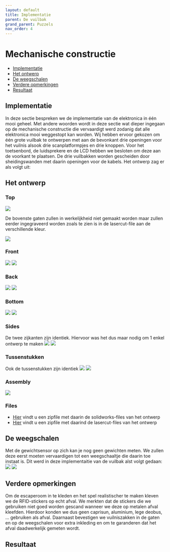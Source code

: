 ```yaml
---
layout: default
title: Implementatie
parent: De vuilbak
grand_parent: Puzzels
nav_order: 4
---
```

# Mechanische constructie

- [Implementatie](#implementatie)
- [Het ontwerp](#het-ontwerp)
- [De weegschalen](#de-weegschalen)
- [Verdere opmerkingen](#verdere-opmerkingen)
- [Resultaat ](#resultaat)

## Implementatie

In deze sectie bespreken we de implementatie van de elektronica in één mooi geheel.
Met andere woorden wordt in deze sectie wat dieper ingegaan op de mechanische constructie die vervaardigt werd zodanig dat alle elektronica mooi weggestopt kan worden.
Wij hebben ervoor gekozen om één grote vuilbak te ontwerpen met aan de bevonkant drie openingen voor het vuilnis alsook drie scanplatformpjes en drie knoppen.
Voor het toetsenbord, de luidsprekere en de LCD hebben we besloten om deze aan de voorkant te plaatsen.
De drie vuilbakken worden gescheiden door sheidingswanden met daarin openingen voor de kabels.
Het ontwerp zag er als volgt uit:

## Het ontwerp

### Top
![](Top_solidworks.jpg)

De bovenste gaten zullen in werkelijkheid niet gemaakt worden maar zullen eerder ingegraveerd worden zoals te zien is in de lasercut-file aan de verschillende kleur.

![](top_lasercut.jpg)
### Front
![](Front_solidworks.jpg)
![](Front_lasercut.jpg)
### Back
![](Back_solidworks.jpg)
![](Back_lasercut.jpg)
### Bottom
![](Bottom_solidworks.jpg)
![](Back_lasercut.jpg)
### Sides
De twee zijkanten zijn identiek.
Hiervoor was het dus maar nodig om 1 enkel ontwerp te maken
![](Sides_solidworks.jpg)
![](Sides_lasercut.jpg)
### Tussenstukken
Ook de tussenstukken zijn identiek
![](Tussenstuk_solidworks.jpg)
![](Tussenstuk_lasercut.jpg)
### Assembly
![](Assembly.jpg)

### Files

- [Hier](solidworks_files.zip) vindt u een zipfile met daarin de solidworks-files van het ontwerp
- [Hier](lasercut_files.zip) vindt u een zipfile met daarind de lasercut-files van het ontwerp

## De weegschalen

Met de gewichtsensor op zich kan je nog geen gewichten meten.
We zullen deze eerst moeten vervaardigen tot een weegschaaltje die daarin toe instaat is.
Dit werd in deze implementaitie van de vuilbak alst volgt gedaan:
![](weegschaal1.jpg)
![](weegschaal2.jpg)

## Verdere opmerkingen

Om de escaperoom in te kleden en het spel realistischer te maken kleven we de RFID-stickers op echt afval. We merkten dat de stickers die we gebruiken niet goed worden gescand wanneer we deze op metalen afval kleefden. Hierdoor konden we dus geen caprisun, aluminium, lege deobus, ... gebruiken als afval.
Daarnaast bevestigen we vuilniszakken in de gaten en op de weegschalen voor extra inkleding en om te garanderen dat het afval daadwerkelijk gemeten wordt.

## Resultaat



